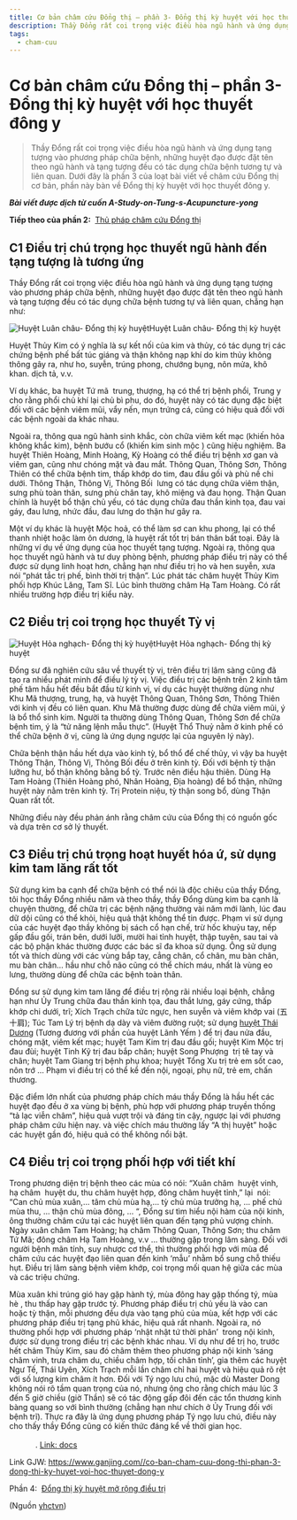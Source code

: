 ```yaml
---
title: Cơ bản châm cứu Đổng thị – phần 3- Đổng thị kỳ huyệt với học thuyết đông y
description: Thầy Đổng rất coi trọng việc điều hòa ngũ hành và ứng dụng tạng tượng vào phương pháp chữa bệnh, những huyệt đạo được đặt tên theo ngũ hành và tạng tượng đều có tác dụng chữa bệnh tương tự và liên quan. Dưới đây là phần 3 của loạt bài viết về châm cứu Đổng thị cơ bản, phần này bàn về  với học thuyết đông y.
tags:
  - cham-cuu
---
```


# Cơ bản châm cứu Đổng thị – phần 3- Đổng thị kỳ huyệt với học thuyết đông y 

> Thầy Đổng rất coi trọng việc điều hòa ngũ hành và ứng dụng tạng tượng vào phương pháp chữa bệnh, những huyệt đạo được đặt tên theo ngũ hành và tạng tượng đều có tác dụng chữa bệnh tương tự và liên quan. Dưới đây là phần 3 của loạt bài viết về châm cứu Đổng thị cơ bản, phần này bàn về Đổng thị kỳ huyệt với học thuyết đông y.


***Bài viết được dịch từ cuốn A-Study-on-Tung-s-Acupuncture-yong***


**Tiếp theo của phần 2:**  [Thủ pháp châm cứu Đổng thị](/yhctvn/cham-cuu-dong-thi)


## C1 Điều trị chú trọng học thuyết ngũ hành đến tạng tượng là tương ứng


Thầy Đổng rất coi trọng việc điều hòa ngũ hành và ứng dụng tạng tượng vào phương pháp chữa bệnh, những huyệt đạo được đặt tên theo ngũ hành và tạng tượng đều có tác dụng chữa bệnh tương tự và liên quan, chẳng hạn như:


![Huyệt Luân châu- Đổng thị kỳ huyệt](/imgs/yhctvn/Huyet-Luan-chau-Dong-thi-hi-ky-huyet-300x220.jpg)Huyệt Luân châu- Đổng thị kỳ huyệt


Huyệt Thủy Kim có ý nghĩa là sự kết nối của kim và thủy, có tác dụng trị các chứng bệnh phế bất túc giáng và thận không nạp khí do kim thủy không thông gây ra, như ho, suyễn, trúng phong, chướng bụng, nôn mửa, khô khan. dịch tả, v.v.


Ví dụ khác, ba huyệt Tứ mã  trung, thượng, hạ có thể trị bệnh phổi, Trung y cho rằng phổi chủ khí lại chủ bì phu, do đó, huyệt này có tác dụng đặc biệt đối với các bệnh viêm mũi, vẩy nến, mụn trứng cá, cũng có hiệu quả đối với các bệnh ngoài da khác nhau.


Ngoài ra, thông qua ngũ hành sinh khắc, còn chữa viêm kết mạc (khiến hỏa không khắc kim), bệnh bướu cổ (khiến kim sinh mộc ) cũng hiệu nghiệm. Ba huyệt Thiên Hoàng, Minh Hoàng, Kỳ Hoàng có thể điều trị bệnh xơ gan và viêm gan, cũng như chóng mặt và đau mắt. Thông Quan, Thông Sơn, Thông Thiên có thể chữa bệnh tim, thấp khớp do tim, đau đầu gối và phù nề chi dưới. Thông Thận, Thông Vị, Thông Bối  lưng có tác dụng chữa viêm thận, sưng phù toàn thân, sưng phù chân tay, khô miệng và đau họng. Thận Quan chính là huyệt bổ thận chủ yếu, có tác dụng chữa đau thần kinh tọa, đau vai gáy, đau lưng, nhức đầu, đau lưng do thận hư gây ra.





Một ví dụ khác là huyệt Mộc hoả, có thể làm sơ can khu phong, lại có thể thanh nhiệt hoặc làm ôn dương, là huyệt rất tốt trị bán thân bất toại. Đây là những ví dụ về ứng dụng của học thuyết tạng tượng. Ngoài ra, thông qua học thuyết ngũ hành và tư duy phòng bệnh, phương pháp điều trị này có thể được sử dụng linh hoạt hơn, chẳng hạn như điều trị ho và hen suyễn, xưa nói “phát tắc trị phế, bình thời trị thận”. Lúc phát tác châm huyệt Thủy Kim phối hợp Khúc Lăng, Tam Sĩ. Lúc bình thường châm Hạ Tam Hoàng. Có rất nhiều trường hợp điều trị kiểu này.


## C2 Điều trị coi trọng học thuyết Tỳ vị


![Huyệt Hỏa nghạch- Đổng thị kỳ huyệt](/imgs/yhctvn/Huyet-Hoa-nghach-Dong-thi-hi-ky-huyet-300x215.jpg)Huyệt Hỏa nghạch- Đổng thị kỳ huyệt


Đổng sư đã nghiên cứu sâu về thuyết tỳ vị, trên điều trị lâm sàng cũng đã tạo ra nhiều phát minh để điều lý tỳ vị. Việc điều trị các bệnh trên 2 kinh tâm phế tâm hầu hết đều bắt đầu từ kinh vị, ví dụ các huyệt thường dùng như Khu Mã thượng, trung, hạ, và huyệt Thông Quan, Thông Sơn, Thông Thiên với kinh vị đều có liên quan. Khu Mã thường được dùng để chữa viêm mũi, ý là bổ thổ sinh kim. Người ta thường dùng Thông Quan, Thông Sơn để chữa bệnh tim, ý là “tử năng lệnh mẫu thực”. (Huyệt Thổ Thuỷ nằm ở kinh phế có thể chữa bệnh ở vị, cũng là ứng dụng ngược lại của nguyên lý này). 


Chữa bệnh thận hầu hết dựa vào kinh tỳ, bổ thổ để chế thủy, vì vậy ba huyệt Thông Thận, Thông Vị, Thông Bối đều ở trên kinh tỳ. Đối với bệnh tỳ thận lưỡng hư, bổ thận không bằng bổ tỳ. Trước nên điều hậu thiên. Dùng Hạ Tam Hoàng (Thiên Hoàng phó, Nhân Hoàng, Địa hoàng) để bổ thận, những huyệt này nằm trên kinh tỳ. Trị Protein niệu, tỳ thận song bổ, dùng Thận Quan rất tốt.


Những điều này đều phản ánh rằng châm cứu của Đổng thị có nguồn gốc và dựa trên cơ sở lý thuyết.


## C3 Điều trị chú trọng hoạt huyết hóa ứ, sử dụng kim tam lăng rất tốt


Sử dụng kim ba cạnh để chữa bệnh có thể nói là độc chiêu của thầy Đổng, tôi học thầy Đổng nhiều năm và theo thầy, thầy Đổng dùng kim ba cạnh là chuyện thường, để chữa trị các bệnh nặng thường vài năm mới lành, lúc đau dữ dội cũng có thể khỏi, hiệu quả thật không thể tin được. Phạm vi sử dụng của các huyệt đạo thầy không bị sách cổ hạn chế, trừ hốc khuỷu tay, nếp gấp đầu gối, trán bên, dưới lưỡi, mười hai tỉnh huyệt, thập tuyên, sau tai và các bộ phận khác thường được các bác sĩ đa khoa sử dụng. Ông sử dụng tốt và thích dùng với các vùng bắp tay, cẳng chân, cổ chân, mu bàn chân, mu bàn chân… hầu như chỗ não cũng có thể chích máu, nhất là vùng eo lưng, thường dùng để chữa các bệnh toàn thân.


Đổng sư sử dụng kim tam lăng để điều trị rộng rãi nhiều loại bệnh, chẳng hạn như Ủy Trung chữa đau thần kinh tọa, đau thắt lưng, gáy cứng, thấp khớp chi dưới, trĩ; Xích Trạch chữa tức ngực, hen suyễn và viêm khớp vai (五十肩); Túc Tam Lý trị bệnh dạ dày và viêm đường ruột; sử dụng [huyệt Thái Dương](/yhctvn/vi-tri-huyet-thai-duong-tong-hop) (Tương đương với phần của huyệt Lãnh Yếm ) để trị đau nửa đầu, chóng mặt, viêm kết mạc; huyệt Tam Kim trị đau đầu gối; huyệt Kim Mộc trị đau đùi; huyệt Tinh Kỹ trị đau bắp chân; huyệt Song Phượng  trị tê tay và chân; huyệt Tam Giang trị bệnh phụ khoa; huyệt Tổng Xu trị trẻ em sốt cao, nôn trớ … Phạm vi điều trị có thể kể đến nội, ngoại, phụ nữ, trẻ em, chấn thương.


Đặc điểm lớn nhất của phương pháp chích máu thầy Đổng là hầu hết các huyệt đạo đều ở xa vùng bị bệnh, phù hợp với phương pháp truyền thống “tả lạc viễn châm”, hiệu quả vượt trội và đáng tin cậy, ngược lại với phương pháp châm cứu hiện nay. và việc chích máu thường lấy “A thị huyệt” hoặc các huyệt gần đó, hiệu quả có thể không nổi bật.


## C4 Điều trị coi trọng phối hợp với tiết khí


Trong phương diện trị bệnh theo các mùa có nói: “Xuân châm  huyệt vinh, hạ châm  huyệt du, thu châm huyệt hợp, đông châm huyệt tỉnh,” lại  nói: “Can chủ mùa xuân,… tâm chủ mùa hạ,… tỳ chủ mùa trưởng hạ, … phế chủ mùa thu, … thận chủ mùa đông, … “, Đổng sư tìm hiểu nội hàm của nội kinh, ông thường châm cứu tại các huyệt liên quan đến tạng phủ vượng chính. Ngày xuân châm Tam Hoàng; hạ châm Thông Quan, Thông Sơn; thu châm Tứ Mã; đông châm Hạ Tam Hoàng, v.v … thường gặp trong lâm sàng. Đối với người bệnh mãn tính, suy nhược cơ thể, thì thường phối hợp với mùa để châm cứu các huyệt đạo liên quan đến kinh ‘mẫu’ nhằm bổ sung chỗ thiếu hụt. Điều trị lâm sàng bệnh viêm khớp, coi trọng mối quan hệ giữa các mùa và các triệu chứng.


Mùa xuân khi trúng gió hay gặp hành tý, mùa đông hay gặp thống tý, mùa hè , thu thấp hay gặp trước tý. Phương pháp điều trị chủ yếu là vào can hoặc tỳ thận, mỗi phương đều dựa vào tạng phủ của mùa, kết hợp với các phương pháp điều trị tạng phủ khác, hiệu quả rất nhanh. Ngoài ra, nó thường phối hợp với phương pháp ‘nhật nhật tứ thời phân’  trong nội kinh, được sử dụng trong điều trị các bệnh khác nhau. Ví dụ như để trị ho, trước hết châm Thủy Kim, sau đó châm thêm theo phương pháp nội kinh ‘sáng châm vinh, trưa châm du, chiều châm hợp, tối chân tỉnh’, gia thêm các huyệt Ngư Tế, Thái Uyên, Xích Trạch mỗi lần châm chỉ hai huyệt và hiệu quả rõ rệt với số lượng kim châm ít hơn. Đối với Tý ngọ lưu chú, mặc dù Master Dong không nói rõ tầm quan trọng của nó, nhưng ông cho rằng chích máu lúc 3 đến 5 giờ chiều (giờ Thần) sẽ có tác động gấp đôi đến các tổn thương kinh bàng quang so với bình thường (chẳng hạn như chích ở Ủy Trung đối với bệnh trĩ). Thực ra đây là ứng dụng phương pháp Tý ngọ lưu chú, điều này cho thấy thầy Đổng cũng có kiến ​​thức đáng kể về thời gian học.                                                                                                                                                                  . [Link: docs](https://docs.google.com/document/d/1fsNB7dmEHbRUsxNCguxhzBQ-jpS5nEqQTQRx--36hWo/edit#heading=h.wujsep8acbir)


Link GJW: <https://www.ganjing.com//co-ban-cham-cuu-dong-thi-phan-3-dong-thi-ky-huyet-voi-hoc-thuyet-dong-y>


Phần 4:  [Đổng thị kỳ huyệt mở rộng điều trị](/yhctvn/dong-thi-ky-huyet-mo-rong-dieu-tri)

(Nguồn <a href="https://yhctvn.com/dong-thi-ky-huyet-voi-hoc-thuyet-dong-y/" target="_blank">yhctvn</a>)
